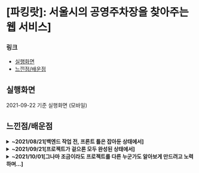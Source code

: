 # [파킹랏]: 서울시의 공영주차장을 찾아주는 웹 서비스]

### 링크
- [실행화면](#실행화면)
- [느낀점/배운점](#느낀점/배운점)

## 실행화면
2021-09-22 기준 실행화면 (모바일)

## 느낀점/배운점

<details>
<summary><b>~2021/08/21[백엔드 작업 전, 프론트 틀은 잡아둔 상태에서]</b></summary>
<div markdown="1">

- 웹을 통해 나름대로의 서비스를 만드는 거에서 성취감을 얻어, 맨땅에 헤딩을 해왔는데 이에 한계를 느끼고, css/js/react의 기본을 더 다질 필요가 있다고 느낌.
- 프로젝트의 구조를 잘 잡아놓고 시작하는 것의 중요성을 느꼈음. 혼자하는 프로젝트라 일단 생각나는 대로 이름을 지어대고 폴더를 구성했었는데 나중에 다 뒤바꾸는 것이 힘들었음.
- 추가로, 너무 한 페이지를 만드는 것에만 급급해서 styled component의 강력한 기능들을 못쓰고, 유지보수가 힘들게 짜지 않았나.
- 코드는 다른 사람도 읽을 수 있어야 하는데, 이거 다른 사람이 읽을 수 있을까? 다른 사람도 볼 수 있도록 폴더, 파일명 정하는 건 어려운 듯 하다...
- 연습하기 위한 토이프로젝트라 주제를 대충 정했다. 첫 프로젝트(격투기 선수 찾아주는 사이트)는 정말 필요에 의해서 만들었는데, 이번 프로젝트는 너무 주제를 대충 잡아서 실용성이 좀 적을 것 같다는 생각이 든다.
- 사지방에서 시간날 때 마다 구름으로 코드를 짰는데, 포매터가 마땅하지 않아서(내가 못찾은건가) 정말 코드가 더러웠던 적이 한둘이 아니다. 이건 아니다 싶을때만 alt shift P로 포매팅을 해줬는데 prettier가 보고싶었다... 포매터가 왜 필요한지 알아버린 순간...

</details>
</div>

<details>
<summary><b>~2021/09/21[프로젝트가 겉으론 모두 완성된 상태에서]</b></summary>
<div markdown="1">

어쩌다보니, 군대 내에서 예상치 못한 일들이 많이 생겨 프로젝트도 길어지고 한동안 컴퓨터를 잡지 못했다. 정말 약간 어거지로 빨리 완성은 시켜버린 느낌이다. (이렇게 끝내고 싶진 않았는데) 어찌됐든 프로젝트가 진행되면서 정말 나의 부족함(위에서도 언급했지만 더 이상 막무가내로는 안 되겠구나...)을 느낄 수 있었는데,
1. 커밋규칙, 코드 명명 규칙 등 아무것도 정하지 않고 시작해서 (애초에 혼자하는 프로젝트라 생각을 안했다.) 점점 규모가 커지고, 나중에 다시 봤을 때 너무 읽기 어려웠다.
	- 폴더 구조도 통일성이 없고, 네이밍도 너무 지저분하다. 통일성이 없는 느낌...
	- 운동으로 치면, 어떻게든 자세 흉내만 내고 있는 느낌.. (겉보기만 멀쩡하고 속은 이상하단 그런 뜻...) 
2. 구조/기능을 구상하고 만드는 것이 아니라 일단 만들면서 생각을 하다보니, 코드 결과물이 너무 재활용이 안되는 면이 많았고, 작업 효율도 떨어졌다.
3. 전체적으로 공부의 양이 부족해서 모든 기술 스택들을 겉핥기 식으로 쓰는 느낌이다.
	- 대표적으로 styled component에서 팔레트를 둬서 색이라도 뽑아쓸 수 있도록 하던가, 아니면 폰트 크기라도 조금 일정하게 맞췄으면 작업시간도 줄어들고 수정도 편했을 듯. 그리고 css-in-js의 의의를 못살리고 그냥 css처럼 상호작용이 거의 없다 싶이 썼다.

</details>
</div>

<details>
<summary><b>~2021/10/01[그나마 조금이라도 프로젝트를 다른 누군가도 알아보게 만드려고 노력하며...]</b></summary>
<div markdown="1">

프로젝트를 대충 완성하고 보니, 코드도 도저히 알아 볼 수 없었다. 그래서 처음부터 싹 뜯어고치며
- 개인 블로그를 위한 디자인 시스템을 주변에 만드는 사람들이 있었는데, 디자인 시스템이 왜 필요할 지 알았다.
- 그리고 나니 생각이 난건데, reactstrap을 이용한 프로젝트 였는데 bootstrap 자체에 대한 이해가 적다보니, 정말 carousel이나 nav를 복붙하는 용으로만 사용한 듯 하다...
	- 이 부분이 정말 아쉬운게, 차라리 처음부터 다 내가 짜던가, bootstrap이라는 좋은 디자인 시스템을 이렇게 밖에 이용을 못했다는 게 참 바보같다. 처음엔 그저 bootstrap이 귀찮은 걸 복붙하는... 그런 걸로만 알았다...

</details>
</div>